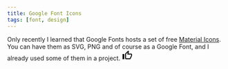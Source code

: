 ```yaml
---
title: Google Font Icons
tags: [font, design]
---
```

Only recently I learned that Google Fonts hosts a set of free [Material Icons](https://fonts.google.com/icons). You can have them as SVG, PNG and of course as a Google Font, and I already used some of them in a project. <svg xmlns="http://www.w3.org/2000/svg" height="24px" viewBox="0 0 24 24" width="24px" fill="#000000"><path d="M0 0h24v24H0V0zm0 0h24v24H0V0z" fill="none"/><path d="M9 21h9c.83 0 1.54-.5 1.84-1.22l3.02-7.05c.09-.23.14-.47.14-.73v-2c0-1.1-.9-2-2-2h-6.31l.95-4.57.03-.32c0-.41-.17-.79-.44-1.06L14.17 1 7.58 7.59C7.22 7.95 7 8.45 7 9v10c0 1.1.9 2 2 2zM9 9l4.34-4.34L12 10h9v2l-3 7H9V9zM1 9h4v12H1z"/></svg>

